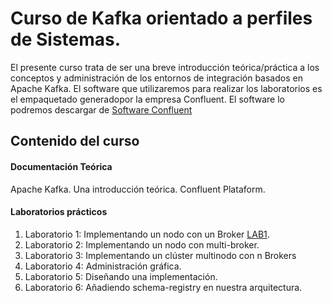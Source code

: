 # Curso de Kafka orientado a perfiles de Sistemas.

El presente curso trata de ser una breve introducción teórica/práctica a los conceptos y administración de los entornos de integración basados en Apache Kafka.
El software que utilizaremos para realizar los laboratorios es el empaquetado generadopor la empresa Confluent. El software lo podremos descargar de [Software Confluent]

## Contenido del curso

#### Documentación Teórica
Apache Kafka. Una introducción teórica.
Confluent Plataform.

#### Laboratorios prácticos 
1. Laboratorio 1: Implementando un nodo con un Broker [LAB1]. 
2. Laboratorio 2: Implementando un nodo con multi-broker.
3. Laboratorio 3: Implementando un clúster multinodo con n Brokers
4. Laboratorio 4: Administración gráfica.
5. Laboratorio 5: Diseñando una implementación.
6. Laboratorio 6: Añadiendo schema-registry en nuestra arquitectura.


[LAB1]: https://github.com/vthot4/CURSO_KAFKA/blob/master/Laboratorios/CURSO_KAFKA_LAB_1.pdf
[Software Confluent]: https://www.confluent.io/download/
